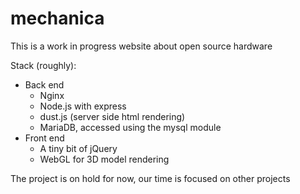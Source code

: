 # mechanica
This is a work in progress website about open source hardware

Stack (roughly):
- Back end
  - Nginx
  - Node.js with express
  - dust.js (server side html rendering)
  - MariaDB, accessed using the mysql module
- Front end
  - A tiny bit of jQuery
  - WebGL for 3D model rendering

The project is on hold for now, our time is focused on other projects
